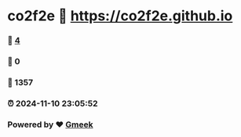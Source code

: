 # co2f2e :link: https://co2f2e.github.io 
### :page_facing_up: [4](https://co2f2e.github.io/tag.html) 
### :speech_balloon: 0 
### :hibiscus: 1357 
### :alarm_clock: 2024-11-10 23:05:52 
### Powered by :heart: [Gmeek](https://github.com/Meekdai/Gmeek)
